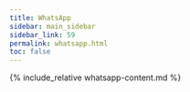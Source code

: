 ```yaml
---
title: WhatsApp
sidebar: main_sidebar
sidebar_link: 59
permalink: whatsapp.html
toc: false
---
```


{% include_relative whatsapp-content.md %}